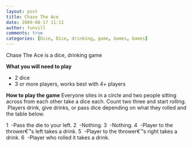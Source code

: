 ```yaml
---
layout: post
title: Chase The Ace
date: 2009-08-17 11:11
author: funvill
comments: true
categories: [Dice, Dice, drinking, game, Games, Games]
---
```

Chase The Ace is a dice, drinking game

<strong>What you will need to play</strong>
<ul>
	<li>2 dice</li>
	<li>3 or more players, works best with 4+ players</li>
</ul>
<strong>How to play the game</strong>
Everyone sites in a circle and two people sitting across from each other take a dice each.
Count two three and start rolling.  Players drink, give drinks, or pass dice depending on what they rolled and the table below.

1  -Pass the die to your left.
2  -Nothing.
3  -Nothing.
4  -Player to the thrower€™s left takes a drink.
5  -Player to the thrower€™s right takes a drink.
6  -Player who rolled it takes a drink.
